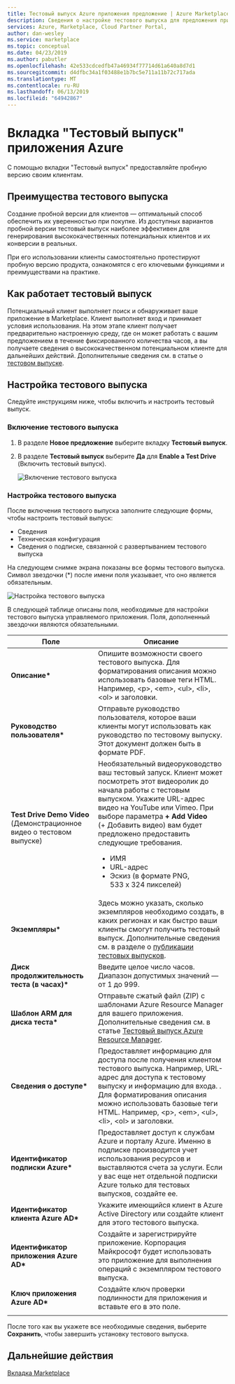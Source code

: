 ```yaml
---
title: Тестовый выпуск Azure приложения предложение | Azure Marketplace
description: Сведения о настройке тестового выпуска для предложения приложения Azure в Azure Marketplace.
services: Azure, Marketplace, Cloud Partner Portal,
author: dan-wesley
ms.service: marketplace
ms.topic: conceptual
ms.date: 04/23/2019
ms.author: pabutler
ms.openlocfilehash: 42e533cdcedfb47a46934f77714d61a640a8d7d1
ms.sourcegitcommit: d4dfbc34a1f03488e1b7bc5e711a11b72c717ada
ms.translationtype: MT
ms.contentlocale: ru-RU
ms.lasthandoff: 06/13/2019
ms.locfileid: "64942867"
---
```

# <a name="azure-applications-test-drive-tab"></a>Вкладка "Тестовый выпуск" приложения Azure

С помощью вкладки "Тестовый выпуск" предоставляйте пробную версию своим клиентам.

## <a name="test-drive-benefits"></a>Преимущества тестового выпуска

Создание пробной версии для клиентов — оптимальный способ обеспечить их уверенностью при покупке. Из доступных вариантов пробной версии тестовый выпуск наиболее эффективен для генерирования высококачественных потенциальных клиентов и их конверсии в реальных.

При его использовании клиенты самостоятельно протестируют пробную версию продукта, ознакомятся с его ключевыми функциями и преимуществами на практике.

## <a name="how-a-test-drive-works"></a>Как работает тестовый выпуск

Потенциальный клиент выполняет поиск и обнаруживает ваше приложение в Marketplace. Клиент выполняет вход и принимает условия использования. На этом этапе клиент получает предварительно настроенную среду, где он может работать с вашим предложением в течение фиксированного количества часов, а вы получаете сведения о высококачественном потенциальном клиенте для дальнейших действий. Дополнительные сведения см. в статье о [тестовом выпуске](https://docs.microsoft.com/azure/marketplace/cloud-partner-portal/test-drive/what-is-test-drive).

## <a name="setting-up-a-test-drive"></a>Настройка тестового выпуска

Следуйте инструкциям ниже, чтобы включить и настроить тестовый выпуск.

### <a name="to-enable-a-test-drive"></a>Включение тестового выпуска

1. В разделе **Новое предложение** выберите вкладку **Тестовый выпуск**.
2. В разделе **Тестовый выпуск** выберите **Да** для **Enable a Test Drive** (Включить тестовый выпуск).

   ![Включение тестового выпуска](./media/managed-app-enable-testdrive.png)

### <a name="to-configure-a-test-drive"></a>Настройка тестового выпуска

После включения тестового выпуска заполните следующие формы, чтобы настроить тестовый выпуск:
  
 - Сведения
 - Техническая конфигурация
 - Сведения о подписке, связанной с развертыванием тестового выпуска

На следующем снимке экрана показаны все формы тестового выпуска. Символ звездочки (*) после имени поля указывает, что оно является обязательным. 

![Настройка тестового выпуска](./media/managed-app-configure-testdrive.png)

В следующей таблице описаны поля, необходимые для настройки тестового выпуска управляемого приложения.  Поля, дополненный звездочки являются обязательными.

|      Поле         |  Описание      |
|  ---------------   |  ---------------  |
| **Описание\***  |  Опишите возможности своего тестового выпуска. Для форматирования описания можно использовать базовые теги HTML. Например, &lt;p&gt;, &lt;em&gt;, &lt;ul&gt;, &lt;li&gt;, &lt;ol&gt; и заголовки.                |
| **Руководство пользователя\***  |  Отправьте руководство пользователя, которое ваши клиенты могут использовать как руководство по тестовому выпуску. Этот документ должен быть в формате PDF.    |
| **Test Drive Demo Video** (Демонстрационное видео о тестовом выпуске) |  Необязательный видеоруководство ваш тестовый запуск. Клиент может посмотреть этот видеоролик до начала работы с тестовым выпуском. Укажите URL-адрес видео на YouTube или Vimeo. При выборе параметра **+ Add Video** (+ Добавить видео) вам будет предложено предоставить следующие требования.<ul><li>ИМЯ</li><li>URL-адрес</li><li>Эскиз (в формате PNG, 533 x 324 пикселей)</li></ul>  |
| **Экземпляры\***      | Здесь можно указать, сколько экземпляров необходимо создать, в каких регионах и как быстро ваши клиенты смогут получить тестовый выпуск. Дополнительные сведения см. в разделе о [публикации тестовых выпусков](https://docs.microsoft.com/azure/marketplace/cloud-partner-portal/test-drive/azure-resource-manager-test-drive#how-to-publish-a-test-drive).           |
| **Диск продолжительность теста (в часах)\*** | Введите целое число часов. Диапазон допустимых значений — от 1 до 999. |
| **Шаблон ARM для диска теста\***     | Отправьте сжатый файл (ZIP) с шаблонами Azure Resource Manager для вашего приложения. Дополнительные сведения см. в статье [Тестовый выпуск Azure Resource Manager](https://docs.microsoft.com/azure/marketplace/cloud-partner-portal/test-drive/azure-resource-manager-test-drive). |
| **Сведения о доступе\***          | Предоставляет информацию для доступа после получения клиентом тестового выпуска. Например, URL-адрес для доступа к тестовому выпуску и информацию для входа. . Для форматирования описания можно использовать базовые теги HTML. Например, &lt;p&gt;, &lt;em&gt;, &lt;ul&gt;, &lt;li&gt;, &lt;ol&gt; и заголовки. |
| **Идентификатор подписки Azure\***       | Предоставляет доступ к службам Azure и порталу Azure. Именно в подписке производится учет использования ресурсов и выставляются счета за услуги. Если у вас еще нет отдельной подписки Azure только для тестовых выпусков, создайте ее.  |
| **Идентификатор клиента Azure AD\***          | Укажите имеющийся клиент в Azure Active Directory или создайте клиент для этого тестового выпуска.  |
| **Идентификатор приложения Azure AD\***             | Создайте и зарегистрируйте приложение. Корпорация Майкрософт будет использовать это приложение для выполнения операций с экземпляром тестового выпуска.  |
| **Ключ приложения Azure AD\***            | Создайте ключ проверки подлинности для приложения и вставьте его в это поле.   |
|  |  |

После того как вы укажете все необходимые сведения, выберите **Сохранить**, чтобы завершить установку тестового выпуска.


## <a name="next-steps"></a>Дальнейшие действия

[Вкладка Marketplace](./cpp-marketplace-tab.md)
